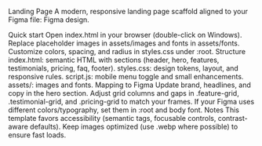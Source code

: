 Landing Page
A modern, responsive landing page scaffold aligned to your Figma file: Figma design.

Quick start
Open index.html in your browser (double-click on Windows).
Replace placeholder images in assets/images and fonts in assets/fonts.
Customize colors, spacing, and radius in styles.css under :root.
Structure
index.html: semantic HTML with sections (header, hero, features, testimonials, pricing, faq, footer).
styles.css: design tokens, layout, and responsive rules.
script.js: mobile menu toggle and small enhancements.
assets/: images and fonts.
Mapping to Figma
Update brand, headlines, and copy in the hero section.
Adjust grid columns and gaps in .feature-grid, .testimonial-grid, and .pricing-grid to match your frames.
If your Figma uses different colors/typography, set them in :root and body font.
Notes
This template favors accessibility (semantic tags, focusable controls, contrast-aware defaults).
Keep images optimized (use .webp where possible) to ensure fast loads.
